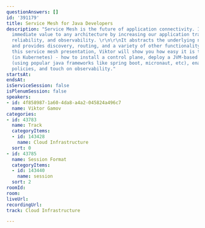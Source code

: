 ```yaml
---
questionAnswers: []
id: '391179'
title: Service Mesh for Java Developers
description: "Service Mesh is the future of application connectivity. It delivers
  immediate value to any architecture by increasing our application traffic's security,
  reliability, and observability. \r\n\r\nIt abstracts the underlying network details
  and provides discovery, routing, and a variety of other functionality.\r\n\r\nIn
  this service mesh presentation, Viktor will show you how easy it is to get started
  (in Kubernetes) - how to install a control plane, deploy a JVM-based demo application
  (using popular java frameworks like spring boot, micronaut, etc), enable traffic
  policies, and touch on observability."
startsAt: 
endsAt: 
isServiceSession: false
isPlenumSession: false
speakers:
- id: 4f858987-1a60-4da8-a4a2-045824a496c7
  name: Viktor Gamov
categories:
- id: 43783
  name: Track
  categoryItems:
  - id: 143428
    name: Cloud Infrastructure
  sort: 0
- id: 43785
  name: Session Format
  categoryItems:
  - id: 143440
    name: session
  sort: 2
roomId: 
room: 
liveUrl: 
recordingUrl: 
track: Cloud Infrastructure

---
```

